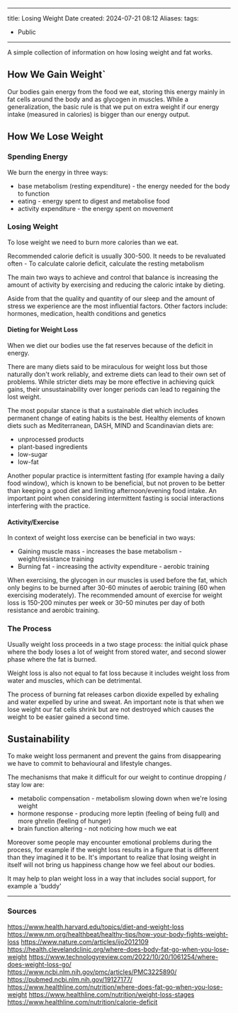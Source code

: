  ---
title: Losing Weight
Date created: 2024-07-21 08:12
Aliases:
tags: 
  - Public
---

A simple collection of information on how losing weight and fat works.

## How We Gain Weight`
Our bodies gain energy from the food we eat, storing this energy mainly in fat cells around the body and as glycogen in muscles.
While a generalization, the basic rule is that we put on extra weight if our energy intake (measured in calories) is bigger than our energy output.


## How We Lose Weight

### Spending Energy
We burn the energy in three ways:
- base metabolism (resting expenditure) - the energy needed for the body to function
- eating - energy spent to digest and metabolise food
- activity expenditure - the energy spent on movement


### Losing Weight
To lose weight we need to burn more calories than we eat. 

Recommended calorie deficit is usually 300-500. It needs to be revaluated often
	- To calculate calorie deficit, calculate the resting metabolism

The main two ways to achieve and control that balance is increasing the amount of activity by exercising and reducing the caloric intake by dieting.

Aside from that the quality and quantity of our sleep and the amount of stress we experience are the most influential factors.
Other factors include: hormones, medication, health conditions and genetics
#### Dieting for Weight Loss
When we diet our bodies use the fat reserves because of the deficit in energy.

There are many diets said to be miraculous for weight loss but those naturally don't work reliably, and extreme diets can lead to their own set of problems. While stricter diets may be more effective in achieving quick gains, their unsustainability over longer periods can lead to regaining the lost weight.

The most popular stance is that a sustainable diet which includes permanent change of eating habits is the best. Healthy elements of known diets such as Mediterranean, DASH, MIND and Scandinavian diets are:
- unprocessed products
- plant-based ingredients
- low-sugar
- low-fat

Another popular practice is intermittent fasting (for example having a daily food window), which is known to be beneficial, but not proven to be better than keeping a good diet and limiting afternoon/evening food intake. An important point when considering intermittent fasting is social interactions interfering with the practice.


#### Activity/Exercise
In context of weight loss exercise can be beneficial in two ways:
- Gaining muscle mass - increases the base metabolism - weight/resistance training
- Burning fat - increasing the activity expenditure - aerobic training


When exercising, the glycogen in our muscles is used before the fat, which only begins to be burned after 30-60 minutes of aerobic training (60 when exercising moderately).
The recommended amount of exercise for weight loss is 150-200 minutes per week or 30-50 minutes per day of both resistance and aerobic training.

### The Process
Usually weight loss proceeds in a two stage process: the initial quick phase where the body loses a lot of weight from stored water, and second slower phase where the fat is burned.

Weight loss is also not equal to fat loss because it includes weight loss from water and muscles, which can be detrimental.

The process of burning fat releases carbon dioxide expelled by exhaling and water expelled by urine and sweat. An important note is that when we lose weight our fat cells shrink but are not destroyed which causes the weight to be easier gained a second time.
## Sustainability
To make weight loss permanent and prevent the gains from disappearing we have to commit to behavioural and lifestyle changes.

The mechanisms that make it difficult for our weight to continue dropping / stay low are:
- metabolic compensation - metabolism slowing down when we're losing weight
- hormone response - producing more leptin (feeling of being full) and more ghrelin (feeling of hunger)
- brain function altering - not noticing how much we eat

Moreover some people may encounter emotional problems during the process, for example if the weight loss results in a figure that is different than they imagined it to be. It's important to realize that losing weight in itself will not bring us happiness change how we feel about our bodies.

It may help to plan weight loss in a way that includes social support, for example a 'buddy'

---
### Sources
https://www.health.harvard.edu/topics/diet-and-weight-loss
https://www.nm.org/healthbeat/healthy-tips/how-your-body-fights-weight-loss
https://www.nature.com/articles/ijo2012109
https://health.clevelandclinic.org/where-does-body-fat-go-when-you-lose-weight
https://www.technologyreview.com/2022/10/20/1061254/where-does-weight-loss-go/
https://www.ncbi.nlm.nih.gov/pmc/articles/PMC3225890/
https://pubmed.ncbi.nlm.nih.gov/19127177/
https://www.healthline.com/nutrition/where-does-fat-go-when-you-lose-weight
https://www.healthline.com/nutrition/weight-loss-stages
https://www.healthline.com/nutrition/calorie-deficit